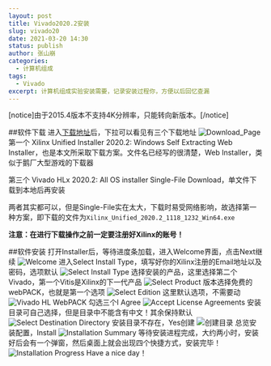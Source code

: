 ```yaml
---
layout: post
title: Vivado2020.2安装
slug: vivado20
date: 2021-03-20 14:30
status: publish
author: 张山崩
categories: 
  - 计算机组成
tags:
  - Vivado
excerpt: 计算机组成实验安装需要，记录安装过程你，方便以后回忆查漏
---
```

[notice]由于2015.4版本不支持4K分辨率，只能转向新版本。[/notice]

##软件下载
进入[下载地址](https://china.xilinx.com/support/download/index.html/content/xilinx/zh/downloadNav/vivado-design-tools/2020-2.html)后，下拉可以看见有三个下载地址
![Download_Page](./images/Vivado20/0.jpg)
第一个 Xilinx Unified Installer 2020.2: Windows Self Extracting Web Installer，也是本文所采取下载方案。文件名已经写的很清楚，Web Installer，类似于鹅厂大型游戏的下载器

第三个 Vivado HLx 2020.2: All OS installer Single-File Download，单文件下载到本地后再安装

两者其实都可以，但是Single-File实在太大，下载时易受网络影响，故选择第一种方案，即下载的文件为`Xilinx_Unified_2020.2_1118_1232_Win64.exe`

**注意：在进行下载操作之前一定要注册好Xilinx的账号！**

##软件安装
打开Installer后，等待进度条加载，进入Welcome界面，点击Next继续
![Welcome](./images/Vivado20/1.jpg)
进入Select Install Type，填写好你的Xilinx注册的Email地址以及密码，选项默认
![Select Install Type](./images/Vivado20/2.jpg)
选择安装的产品，这里选择第二个Vivado，第一个Vitis是Xilinx的下一代产品
![Select Product](./images/Vivado20/3.jpg)
版本选择免费的webPACK，也就是第一个选项
![Select Edition](./images/Vivado20/4.jpg)
这里默认选项，不需要动
![Vivado HL WebPACK](./images/Vivado20/5.jpg)
勾选三个I Agree
![Accept License Agreements](./images/Vivado20/6.jpg)
安装目录可自己选择，但是目录中不能含有中文！其余保持默认
![Select Destination Directory](./images/Vivado20/7.jpg)
安装目录不存在，Yes创建
![创建目录](./images/Vivado20/8.jpg)
总览安装配置，Install
![Installation Summary](./images/Vivado20/9.jpg)
等待安装进程完成，大约两小时，安装好后会有一个弹窗，然后桌面上就会出现四个快捷方式，安装完毕！
![Installation Progress](./images/Vivado20/10.jpg)
Have a nice day！